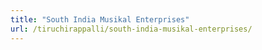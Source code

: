 ```yaml
---
title: "South India Musikal Enterprises"
url: /tiruchirappalli/south-india-musikal-enterprises/
---
```

